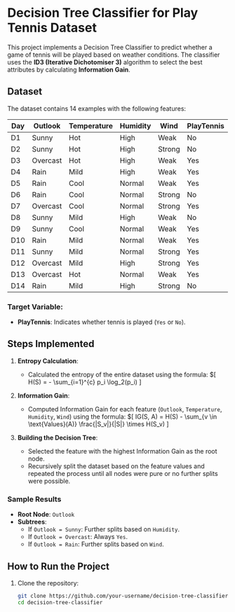 # Decision Tree Classifier for Play Tennis Dataset

This project implements a Decision Tree Classifier to predict whether a game of tennis will be played based on weather conditions. The classifier uses the **ID3 (Iterative Dichotomiser 3)** algorithm to select the best attributes by calculating **Information Gain**.

## Dataset

The dataset contains 14 examples with the following features:

| Day  | Outlook  | Temperature | Humidity | Wind   | PlayTennis |
|------|----------|-------------|----------|--------|------------|
| D1   | Sunny    | Hot         | High     | Weak   | No         |
| D2   | Sunny    | Hot         | High     | Strong | No         |
| D3   | Overcast | Hot         | High     | Weak   | Yes        |
| D4   | Rain     | Mild        | High     | Weak   | Yes        |
| D5   | Rain     | Cool        | Normal   | Weak   | Yes        |
| D6   | Rain     | Cool        | Normal   | Strong | No         |
| D7   | Overcast | Cool        | Normal   | Strong | Yes        |
| D8   | Sunny    | Mild        | High     | Weak   | No         |
| D9   | Sunny    | Cool        | Normal   | Weak   | Yes        |
| D10  | Rain     | Mild        | Normal   | Weak   | Yes        |
| D11  | Sunny    | Mild        | Normal   | Strong | Yes        |
| D12  | Overcast | Mild        | High     | Strong | Yes        |
| D13  | Overcast | Hot         | Normal   | Weak   | Yes        |
| D14  | Rain     | Mild        | High     | Strong | No         |

### Target Variable:
- **PlayTennis**: Indicates whether tennis is played (`Yes` or `No`).

## Steps Implemented

1. **Entropy Calculation**: 
   - Calculated the entropy of the entire dataset using the formula:
$\[
     H(S) = - \sum_{i=1}^{c} p_i \log_2(p_i)
\]

2. **Information Gain**:
   - Computed Information Gain for each feature (`Outlook`, `Temperature`, `Humidity`, `Wind`) using the formula:
$\[
     IG(S, A) = H(S) - \sum_{v \in \text{Values}(A)} \frac{|S_v|}{|S|} \times H(S_v)
\]

3. **Building the Decision Tree**:
   - Selected the feature with the highest Information Gain as the root node.
   - Recursively split the dataset based on the feature values and repeated the process until all nodes were pure or no further splits were possible.

### Sample Results

- **Root Node**: `Outlook`
- **Subtrees**:
  - If `Outlook = Sunny`: Further splits based on `Humidity`.
  - If `Outlook = Overcast`: Always `Yes`.
  - If `Outlook = Rain`: Further splits based on `Wind`.

## How to Run the Project

1. Clone the repository:
   ```bash
   git clone https://github.com/your-username/decision-tree-classifier.git
   cd decision-tree-classifier
